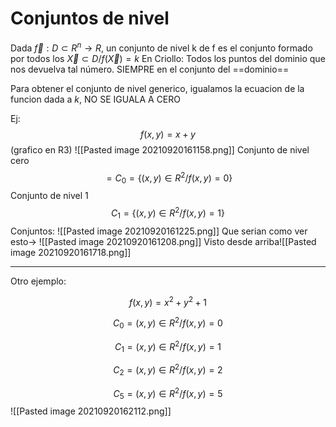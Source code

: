 # Conjuntos de nivel
Dada $\vec f :D⊂R^n→R$, un conjunto de nivel k de f es el conjunto formado por todos los $\vec X \subset D / f(\vec X)=k$
En Criollo: Todos los puntos del dominio que nos devuelva tal número. SIEMPRE en el conjunto del ==dominio==

Para obtener el conjunto de nivel generico, igualamos la ecuacion de la funcion dada a $k$, NO SE IGUALA A CERO

Ej:
$$f(x,y)=x+y$$
(grafico en R3)
![[Pasted image 20210920161158.png]]
Conjunto de nivel cero$$=C_0=\{ (x,y)∈R^2  / f(x,y)=0 \}$$
Conjunto de nivel 1$$C_1=\{ (x,y)∈R^2  / f(x,y)=1 \}$$
Conjuntos:
![[Pasted image 20210920161225.png]]
Que serian como ver esto->
![[Pasted image 20210920161208.png]]
Visto desde arriba![[Pasted image 20210920161718.png]]

---

Otro ejemplo:
   

$$f(x,y)=x^2+y^2+1$$

$$C_0={(x,y)∈R^2  / f(x,y)=0}$$

$$C_1={(x,y)∈R^2 / f(x,y)=1}$$

$$C_2={(x,y)∈R^2 / f(x,y)=2}$$

$$C_5={(x,y)∈R^2 / f(x,y)=5}$$
![[Pasted image 20210920162112.png]]